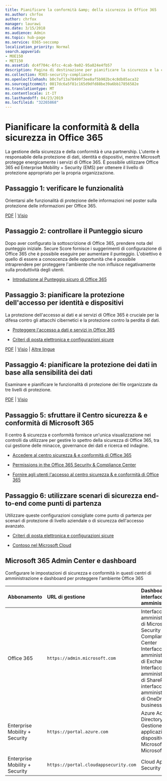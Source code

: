```yaml
---
title: Pianificare la conformità &amp; della sicurezza in Office 365
ms.author: chrfox
author: chrfox
manager: laurawi
ms.date: 3/15/2018
ms.audience: Admin
ms.topic: hub-page
ms.service: O365-seccomp
localization_priority: Normal
search.appverid:
- MOE150
- MET150
ms.assetid: dc4f704c-6fcc-4cab-9a02-95a824e4fb57
description: Pagina di destinazione per pianificare la sicurezza e la conformità
ms.collection: M365-security-compliance
ms.openlocfilehash: b0c7af13a78499f3ee8af5b902bc4c8db85aca32
ms.sourcegitcommit: 0017dc6a5f81c165d9dfd88be39a6bb17856582e
ms.translationtype: MT
ms.contentlocale: it-IT
ms.lasthandoff: 04/23/2019
ms.locfileid: "32265868"
---
```

# <a name="plan-for-security-amp-compliance-in-office-365"></a>Pianificare la conformità &amp; della sicurezza in Office 365

La gestione della sicurezza e della conformità è una partnership. L'utente è responsabile della protezione di dati, identità e dispositivi, mentre Microsoft protegge energicamente i servizi di Office 365. È possibile utilizzare Office 365 ed Enterprise Mobility + Security (EMS) per ottenere il livello di protezione appropriato per la propria organizzazione.
  
## <a name="step-1-review-capabilities"></a>Passaggio 1: verificare le funzionalità

Orientarsi alle funzionalità di protezione delle informazioni nel poster sulla protezione delle informazioni per Office 365. 
  
[PDF](https://download.microsoft.com/download/2/3/D/23D91386-8349-4F7A-9470-FD5AED861F16/MSFT_cloud_architecture_informationprotection.pdf) | [Visio](https://download.microsoft.com/download/2/3/D/23D91386-8349-4F7A-9470-FD5AED861F16/MSFT_cloud_architecture_informationprotection.vsd)
  
## <a name="step-2-check-your-secure-score"></a>Passaggio 2: controllare il Punteggio sicuro

Dopo aver configurato la sottoscrizione di Office 365, prendere nota del punteggio iniziale. Secure Score fornisce i suggerimenti di configurazione di Office 365 che è possibile eseguire per aumentare il punteggio. L'obiettivo è quello di essere a conoscenza delle opportunità che è possibile intraprendere per proteggere l'ambiente che non influisce negativamente sulla produttività degli utenti.
  
- [Introduzione al Punteggio sicuro di Office 365](office-365-secure-score.md)
    
## <a name="step-3-plan-access-protection-for-identity-and-devices"></a>Passaggio 3: pianificare la protezione dell'accesso per identità e dispositivi

La protezione dell'accesso ai dati e ai servizi di Office 365 è cruciale per la difesa contro gli attacchi cibernetici e la protezione contro la perdita di dati.
  
- [Proteggere l'accesso a dati e servizi in Office 365](protect-access-to-data-and-services.md)
    
- [Criteri di posta elettronica e configurazioni sicure](https://docs.microsoft.com/microsoft-365/enterprise/secure-email-recommended-policies)
    
[PDF](https://go.microsoft.com/fwlink/p/?linkid=841656) | [Visio](https://go.microsoft.com/fwlink/p/?linkid=841657) | [Altre lingue](https://www.microsoft.com/download/details.aspx?id=55032)
  
## <a name="step-4-plan-data-protection-based-on-data-sensitivity"></a>Passaggio 4: pianificare la protezione dei dati in base alla sensibilità dei dati

Esaminare e pianificare le funzionalità di protezione dei file organizzate da tre livelli di protezione.
  
[PDF](http://download.microsoft.com/download/7/8/9/789645A5-BD10-4541-BC33-F8D1EFF5E911/MSFT_cloud_architecture_O365%20file%20protection.pdf) | [Visio](http://download.microsoft.com/download/7/8/9/789645A5-BD10-4541-BC33-F8D1EFF5E911/MSFT_cloud_architecture_O365%20file%20protection.vsdx)
  
## <a name="step-5-leverage-the-microsoft-365-security-amp-compliance-center"></a>Passaggio 5: sfruttare il Centro sicurezza &amp; e conformità di Microsoft 365

Il centro &amp; sicurezza e conformità fornisce un'unica visualizzazione nei controlli da utilizzare per gestire lo spettro della sicurezza di Office 365, tra cui gestione delle minacce, governance dei dati e ricerca ed indagine. 
  
- [Accedere al centro sicurezza &amp; e conformità di Office 365](go-to-the-securitycompliance-center.md)
    
- [Permissions in the Office 365 Security &amp; Compliance Center](permissions-in-the-security-and-compliance-center.md)
    
- [Fornire agli utenti l'accesso al centro sicurezza &amp; e conformità di Office 365](grant-access-to-the-security-and-compliance-center.md)
    
## <a name="step-6-use-end-to-end-security-scenarios-as-starting-points"></a>Passaggio 6: utilizzare scenari di sicurezza end-to-end come punti di partenza

Utilizzare queste configurazioni consigliate come punto di partenza per scenari di protezione di livello aziendale o di sicurezza dell'accesso avanzato.
  
- [Criteri di posta elettronica e configurazioni sicure](https://docs.microsoft.com/microsoft-365/enterprise/secure-email-recommended-policies)
    
- [Contoso nel Microsoft Cloud](http://aka.ms/cloudarchcontoso)
    
## <a name="microsoft-365-admin-centers-and-dashboards"></a>Microsoft 365 Admin Center e dashboard

Configurare le impostazioni di sicurezza e conformità in questi centri di amministrazione e dashboard per proteggere l'ambiente Office 365
  
|**Abbonamento**|**URL di gestione**|**Dashboard e interfaccia di amministrazione**|
|:-----|:-----|:-----|
|Office 365  <br/> |`https://admin.microsoft.com`  <br/> | Interfaccia di amministrazione di Microsoft 365  <br/>  Security &amp; Compliance Center  <br/>  Interfaccia di amministrazione di Exchange  <br/>  Interfaccia di amministrazione di SharePoint e interfaccia di amministrazione di OneDrive for business  <br/> |
|Enterprise Mobility + Security  <br/> |`https://portal.azure.com`  <br/> | Azure Active Directory  <br/>  Gestione delle applicazioni per dispositivi mobili Microsoft  <br/>  Microsoft Intune  <br/> |
|Enterprise Mobility + Security  <br/> |`https://portal.cloudappsecurity.com`  <br/> | Cloud App Security  <br/> |
   

